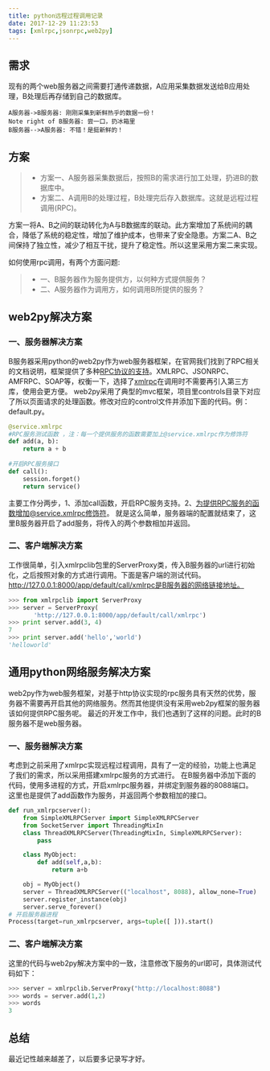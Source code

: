 ```yaml
---
title: python远程过程调用记录
date: 2017-12-29 11:23:53
tags: [xmlrpc,jsonrpc,web2py]
---
```


## 需求
现有的两个web服务器之间需要打通传递数据，A应用采集数据发送给B应用处理，B处理后再存储到自己的数据库。

```seq
A服务器->B服务器: 刚刚采集到新鲜热乎的数据一份！
Note right of B服务器: 尝一口，扔冰箱里
B服务器-->A服务器: 不错！是挺新鲜的！
```

## 方案
> * 方案一、A服务器采集数据后，按照B的需求进行加工处理，扔进B的数据库中。
> * 方案二、A调用B的处理过程，B处理完后存入数据库。这就是远程过程调用(RPC)。

方案一将A、B之间的联动转化为A与B数据库的联动。此方案增加了系统间的耦合，降低了系统的稳定性，增加了维护成本，也带来了安全隐患。方案二A、B之间保持了独立性，减少了相互干扰，提升了稳定性。所以这里采用方案二来实现。

如何使用rpc调用，有两个方面问题:
> * 一、B服务器作为服务提供方，以何种方式提供服务？
> * 二、A服务器作为调用方，如何调用B所提供的服务？

## web2py解决方案
### 一、服务器解决方案
B服务器采用python的web2py作为web服务器框架，在官网我们找到了RPC相关的文档说明，框架提供了多种[RPC协议的支持](http://web2py.com/books/default/chapter/29/10/services#Remote-procedure-calls)。XMLRPC、JSONRPC、AMFRPC、SOAP等，权衡一下，选择了[xmlrpc](http://web2py.com/books/default/chapter/29/10/services#XMLRPC)在调用时不需要再引入第三方库，使用会更方便。
web2py采用了典型的mvc框架，项目里controls目录下对应了所以页面请求的处理函数。修改对应的control文件并添加下面的代码。例：default.py。
```python
@service.xmlrpc
#RPC服务测试函数 ，注：每一个提供服务的函数需要加上@service.xmlrpc作为修饰符
def add(a, b):
    return a + b
    
#开启RPC服务接口
def call():
    session.forget()
    return service()
```
主要工作分两步，1、添加call函数，开启RPC服务支持。2、为提供RPC服务的函数增加@service.xmlrpc修饰符。
就是这么简单，服务器端的配置就结束了，这里B服务器开启了add服务，将传入的两个参数相加并返回。

### 二、客户端解决方案
工作很简单，引入xmlrpclib包里的ServerProxy类，传入B服务器的url进行初始化，之后按照对象的方式进行调用。下面是客户端的测试代码。http://127.0.0.1:8000/app/default/call/xmlrpc是B服务器的网络链接地址。
```python
>>> from xmlrpclib import ServerProxy
>>> server = ServerProxy(
       'http://127.0.0.1:8000/app/default/call/xmlrpc')
>>> print server.add(3, 4)
7
>>> print server.add('hello','world')
'helloworld'
```

## 通用python网络服务解决方案
web2py作为web服务框架，对基于http协议实现的rpc服务具有天然的优势，服务器不需要再开启其他的网络服务。然而其他提供没有采用web2py框架的服务器该如何提供RPC服务呢。
最近的开发工作中，我们也遇到了这样的问题。此时的B服务器不是web服务器。

### 一、服务器解决方案
考虑到之前采用了xmlrpc实现远程过程调用，具有了一定的经验，功能上也满足了我们的需求，所以采用搭建xmlrpc服务的方式进行。
在B服务器中添加下面的代码，使用多进程的方式，开启xmlrpc服务器，并绑定到服务器的8088端口。
这里也是提供了add函数作为服务，并返回两个参数相加的接口。
```python
def run_xmlrpcserver():
    from SimpleXMLRPCServer import SimpleXMLRPCServer
    from SocketServer import ThreadingMixIn
    class ThreadXMLRPCServer(ThreadingMixIn, SimpleXMLRPCServer):
        pass

    class MyObject:
        def add(self,a,b):
            return a+b

    obj = MyObject()
    server = ThreadXMLRPCServer(("localhost", 8088), allow_none=True)
    server.register_instance(obj)
    server.serve_forever()
# 开启服务器进程
Process(target=run_xmlrpcserver, args=tuple([ ])).start()
```
### 二、客户端解决方案
这里的代码与web2py解决方案中的一致，注意修改下服务的url即可，具体测试代码如下：
```python
>>> server = xmlrpclib.ServerProxy("http://localhost:8088")
>>> words = server.add(1,2)
>>> words
3
```

## 总结
最近记性越来越差了，以后要多记录写才好。